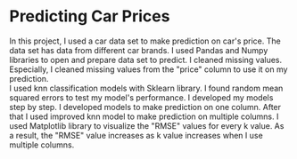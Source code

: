 # Predicting Car Prices

In this project, I used a car data set to make prediction on car's price. The data set has data from different car brands. I used Pandas and Numpy libraries to open and prepare data set to predict. I cleaned missing values. Especially, I cleaned missing values from the "price" column to use it on my prediction. 
<br>
I used knn classification models with Sklearn library. I found random mean squared errors to test my model's performance. I developed my models step by step. I developed models to make prediction on one column. After that I used improved knn model to make prediction on multiple columns.  I used Matplotlib library to visualize the "RMSE" values for every k value.  As a result, the "RMSE" value increases as k value increases when I use multiple columns. 
  
